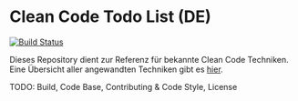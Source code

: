 # Clean Code Todo List (DE)
[![Build Status](https://travis-ci.org/medialesson/cc-todolist.svg?branch=master)](https://travis-ci.org/medialesson/cc-todolist)

Dieses Repository dient zur Referenz für bekannte Clean Code Techniken. Eine Übersicht aller angewandten Techniken gibt es [hier](https://github.com/medialesson/cc-todolist/projects/1).

TODO: Build, Code Base, Contributing & Code Style, License
